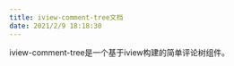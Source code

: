 ```yaml
---
title: iview-comment-tree文档
date: 2021/2/9 18:18:30
---
```


iview-comment-tree是一个基于iview构建的简单评论树组件。

